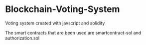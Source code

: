 # Blockchain-Voting-System
Voting system created with javscript and solidity

The smart contracts that are been used are smartcontract-sol and authorization.sol

